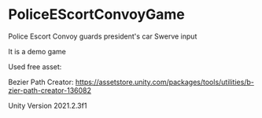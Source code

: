 # PoliceEScortConvoyGame
Police Escort Convoy guards president's car
Swerve input

It is a demo game

Used free asset:

Bezier Path Creator: https://assetstore.unity.com/packages/tools/utilities/b-zier-path-creator-136082

Unity Version 2021.2.3f1
